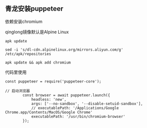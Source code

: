 ## 青龙安装puppeteer

依赖安装chromium

qinglong镜像默认是Alpine Linux 

```
apk update

sed -i 's/dl-cdn.alpinelinux.org/mirrors.aliyun.com/g' /etc/apk/repositories

apk update && apk add chromium
```

代码里使用 
```
const puppeteer = require('puppeteer-core');
```

```
// 启动浏览器
		const browser = await puppeteer.launch({
			headless: 'new',
			args: ['--no-sandbox', '--disable-setuid-sandbox'],
			// executablePath: '/Applications/Google Chrome.app/Contents/MacOS/Google Chrome'
			executablePath: '/usr/bin/chromium-browser'
		});
```
